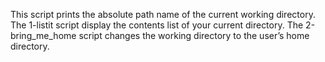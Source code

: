 This script prints the absolute path name of the current working directory.
The 1-listit script display the contents list of your current directory.
The 2-bring_me_home script changes the working directory to the user’s home directory.

